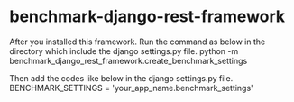 # benchmark-django-rest-framework

After you installed this framework. Run the command as below in the directory which include the django settings.py file.
python -m benchmark_django_rest_framework.create_benchmark_settings

Then add the codes like below in the django settings.py file.
BENCHMARK_SETTINGS = 'your_app_name.benchmark_settings'
